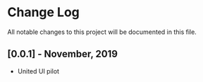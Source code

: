 # Change Log

All notable changes to this project will be documented in this file.

## [0.0.1] - November, 2019

- United UI pilot

